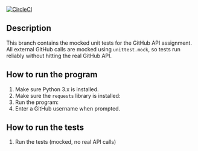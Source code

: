 [![CircleCI](https://dl.circleci.com/status-badge/img/gh/bglynn-stevens/GitHubApi567-hw3/tree/main.svg?style=svg)](https://dl.circleci.com/status-badge/redirect/gh/bglynn-stevens/GitHubApi567-hw3/tree/HW03b_mocking)

## Description
This branch contains the mocked unit tests for the GitHub API assignment.  
All external GitHub calls are mocked using `unittest.mock`, so tests run reliably without hitting the real GitHub API.

## How to run the program
1. Make sure Python 3.x is installed.
2. Make sure the `requests` library is installed:  
3. Run the program:
4. Enter a GitHub username when prompted.

## How to run the tests
1. Run the tests (mocked, no real API calls)


